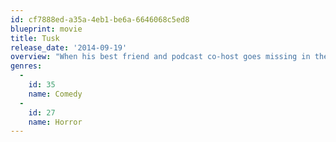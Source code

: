 ```yaml
---
id: cf7888ed-a35a-4eb1-be6a-6646068c5ed8
blueprint: movie
title: Tusk
release_date: '2014-09-19'
overview: "When his best friend and podcast co-host goes missing in the backwoods of Canada, a young guy joins forces with his friend's girlfriend to search for him."
genres:
  -
    id: 35
    name: Comedy
  -
    id: 27
    name: Horror
---
```

